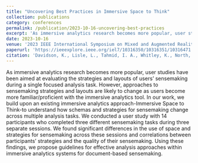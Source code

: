 ```yaml
---
title: "Uncovering Best Practices in Immersive Space to Think"
collection: publications
category: conferences
permalink: /publication/2023-10-16-uncovering-best-practices
excerpt: 'As immersive analytics research becomes more popular, user studies have been aimed at evaluating the strategies and layouts of users’ sensemaking during a single focused analysis task. However, approaches to sensemaking strategies and layouts are likely to change as users become more familiar/proficient with the immersive analytics tool. In our work, we build upon an existing immersive analytics approach-Immersive Space to Think-to understand how schemas and strategies for sensemaking change across multiple analysis tasks. We conducted a user study with 14 participants who completed three different sensemaking tasks during three separate sessions. We found significant differences in the use of space and strategies for sensemaking across these sessions and correlations between participants’ strategies and the quality of their sensemaking. Using these findings, we propose guidelines for effective analysis approaches within immersive analytics systems for document-based sensemaking.'
date: 2023-10-16
venue: '2023 IEEE International Symposium on Mixed and Augmented Reality (ISMAR)'
paperurl: 'https://ieeexplore.ieee.org/iel7/10316350/10316351/10316471.pdf'
citation: 'Davidson, K., Lisle, L., Tahmid, I. A., Whitley, K., North, C., & Bowman, D. A. (2023, October). <em>Uncovering Best Practices in Immersive Space to Think</em>. In 2023 IEEE International Symposium on Mixed and Augmented Reality (ISMAR) (pp. 1094-1103). IEEE.'
---
```


As immersive analytics research becomes more popular, user studies have been aimed at evaluating the strategies and layouts of users’ sensemaking during a single focused analysis task. However, approaches to sensemaking strategies and layouts are likely to change as users become more familiar/proficient with the immersive analytics tool. In our work, we build upon an existing immersive analytics approach-Immersive Space to Think-to understand how schemas and strategies for sensemaking change across multiple analysis tasks. We conducted a user study with 14 participants who completed three different sensemaking tasks during three separate sessions. We found significant differences in the use of space and strategies for sensemaking across these sessions and correlations between participants’ strategies and the quality of their sensemaking. Using these findings, we propose guidelines for effective analysis approaches within immersive analytics systems for document-based sensemaking.
